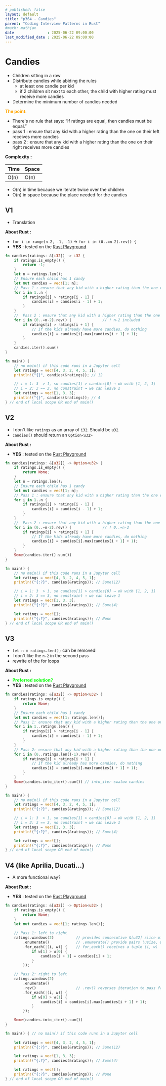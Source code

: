 ```yaml
---
# published: false
layout: default
title: "p364 - Candies"
parent: "Coding Interview Patterns in Rust"
#math: mathjax
date               : 2025-06-22 09:00:00
last_modified_date : 2025-06-22 09:00:00
---
```


# Candies

* Children sitting in a row
* Distribute candies while abiding the rules
    * at least one candie per kid
    * if 2 children sit next to each other, the child with higher rating must receive more candies
* Determine the minimum number of candies needed


<span style="color:orange"><b>The point:</b></span>
* There's no rule that says: “If ratings are equal, then candies must be equal.”
* pass 1 : ensure that any kid with a higher rating than the one on their left receives more candies
* pass 2 : ensure that any kid with a higher rating than the one on their right receives more candies

**Complexity :**

| Time        | Space |
|-------------|-------|
| O(n)        | O(n)  |

* O(n) in time because we iterate twice over the children
* O(n) in space because the place needed for the candies









<!-- <span style="color:red"><b>TODO : </b></span> 
* Add comments in code -->


<!-- * <span style="color:lime"><b>Preferred solution?</b></span>      -->



## V1

* Translation

**About Rust :**
* `for i in range(n-2, -1, -1)` -> `for i in (0..=n-2).rev() {`
* **YES** : tested on the [Rust Playground](https://play.rust-lang.org/)



```rust
fn candies(ratings: &[i32]) -> i32 {
    if ratings.is_empty() {
        return -1;
    }
    let n = ratings.len();
    // Ensure each child has 1 candy
    let mut candies = vec![1; n];
    // Pass 1 : ensure that any kid with a higher rating than the one on their left receives more candies
    for i in 1..n {
        if ratings[i] > ratings[i - 1] {
            candies[i] = candies[i - 1] + 1;
        }
    }
    //  Pass 2 : ensure that any kid with a higher rating than the one on their right receives more candies
    for i in (0..=n-2).rev() {              // ! n-2 included 
        if ratings[i] > ratings[i + 1] {
            // If the kids already have more candies, do nothing
            candies[i] = candies[i].max(candies[i + 1] + 1);
        }
    }
    candies.iter().sum()
}

fn main() {
    // no main() if this code runs in a Jupyter cell
    let ratings = vec![4, 3, 2, 4, 5, 1];
    println!("{}", candies(&ratings)); // 12

    // i = 1: 3  > 1, so candies[1] > candies[0] → ok with [1, 2, 1]
    // i = 2: 3 == 3, no constraint → we can leave 1
    let ratings = vec![1, 3, 3];
    println!("{}", candies(&ratings)); // 4
} // end of local scope OR end of main()

```

## V2

* I don't like `ratings` as an array of ``i32``. Should be `u32`.
* `candies()` should return an `Option<u32>`

**About Rust :**
* **YES** : tested on the [Rust Playground](https://play.rust-lang.org/)



```rust
fn candies(ratings: &[u32]) -> Option<u32> {
    if ratings.is_empty() {
        return None;
    }
    let n = ratings.len();
    // Ensure each child has 1 candy
    let mut candies = vec![1; n];
    // Pass 1 : ensure that any kid with a higher rating than the one on their left receives more candies
    for i in 1..n {
        if ratings[i] > ratings[i - 1] {
            candies[i] = candies[i - 1] + 1;
        }
    }
    //  Pass 2 : ensure that any kid with a higher rating than the one on their right receives more candies
    for i in (0..=n-2).rev() {              // ! 0..=n-2 
        if ratings[i] > ratings[i + 1] {
            // If the kids already have more candies, do nothing
            candies[i] = candies[i].max(candies[i + 1] + 1);
        }
    }
    Some(candies.iter().sum())
}

fn main() {
    // no main() if this code runs in a Jupyter cell
    let ratings = vec![4, 3, 2, 4, 5, 1];
    println!("{:?}", candies(&ratings)); // Some(12)

    // i = 1: 3  > 1, so candies[1] > candies[0] → ok with [1, 2, 1]
    // i = 2: 3 == 3, no constraint → we can leave 1
    let ratings = vec![1, 3, 3];
    println!("{:?}", candies(&ratings)); // Some(4)

    let ratings = vec![];
    println!("{:?}", candies(&ratings)); // None
} // end of local scope OR end of main()

```

## V3

* `let n = ratings.len();` can be removed
* I don't like the ``n-2`` in the second pass
* rewrite of the for loops

**About Rust :**
* <span style="color:lime"><b>Preferred solution?</b></span> 
* **YES** : tested on the [Rust Playground](https://play.rust-lang.org/)



```rust
fn candies(ratings: &[u32]) -> Option<u32> {
    if ratings.is_empty() {
        return None;
    }
    // Ensure each child has 1 candy
    let mut candies = vec![1; ratings.len()];
    // Pass 1: ensure that any kid with a higher rating than the one on their left receives more candies
    for i in 1..ratings.len() {
        if ratings[i] > ratings[i - 1] {
            candies[i] = candies[i - 1] + 1;
        }
    }
    // Pass 2: ensure that any kid with a higher rating than the one on their right receives more candies
    for i in (0..ratings.len()-1).rev() {
        if ratings[i] > ratings[i + 1] {
            // If the kid already has more candies, do nothing
            candies[i] = candies[i].max(candies[i + 1] + 1);
        }
    }
    Some(candies.into_iter().sum()) // into_iter swalow candies
}

fn main() {
    // no main() if this code runs in a Jupyter cell
    let ratings = vec![4, 3, 2, 4, 5, 1];
    println!("{:?}", candies(&ratings)); // Some(12)

    // i = 1: 3  > 1, so candies[1] > candies[0] → ok with [1, 2, 1]
    // i = 2: 3 == 3, no constraint → we can leave 1
    let ratings = vec![1, 3, 3];
    println!("{:?}", candies(&ratings)); // Some(4)

    let ratings = vec![];
    println!("{:?}", candies(&ratings)); // None
} // end of local scope OR end of main()

```

## V4 (like Aprilia, Ducati...)

* A more functional way?

**About Rust :**
* **YES** : tested on the [Rust Playground](https://play.rust-lang.org/)




```rust
fn candies(ratings: &[u32]) -> Option<u32> {
    if ratings.is_empty() {
        return None;
    }
    let mut candies = vec![1; ratings.len()];
    
    // Pass 1: left to right
    ratings.windows(2)          // provides consecutive &[u32] slice of size 2
        .enumerate()            // .enumerate() provide pairs (usize, &[u32]) where the first element is the index of the pair
        .for_each(|(i, w)| {    // for_each() receives a tuple (i, w)
            if w[1] > w[0] {
                candies[i + 1] = candies[i] + 1;
            }
        });

    // Pass 2: right to left
    ratings.windows(2)
        .enumerate()
        .rev()                  // .rev() reverses iteration to pass from right to left.
        .for_each(|(i, w)| {
            if w[0] > w[1] {
                candies[i] = candies[i].max(candies[i + 1] + 1);
            }
        });

    Some(candies.into_iter().sum())
}

fn main() { // no main() if this code runs in a Jupyter cell
    
    let ratings = vec![4, 3, 2, 4, 5, 1];
    println!("{:?}", candies(&ratings)); // Some(12)

    let ratings = vec![1, 3, 3];
    println!("{:?}", candies(&ratings)); // Some(4)

    let ratings = vec![];
    println!("{:?}", candies(&ratings)); // None
} // end of local scope OR end of main()

```
